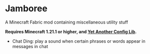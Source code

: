 # Jamboree

A Minecraft Fabric mod containing miscellaneous utility stuff

**Requires Minecraft 1.21.1 or higher, and [Yet Another Config Lib](https://modrinth.com/mod/yacl).** 

- Chat Ding: play a sound when certain phrases or words appear in messages in chat
